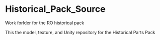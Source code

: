 # Historical_Pack_Source
Work forlder for the RO historical pack

This the model, texture, and Unity repository for the Historical Parts Pack
